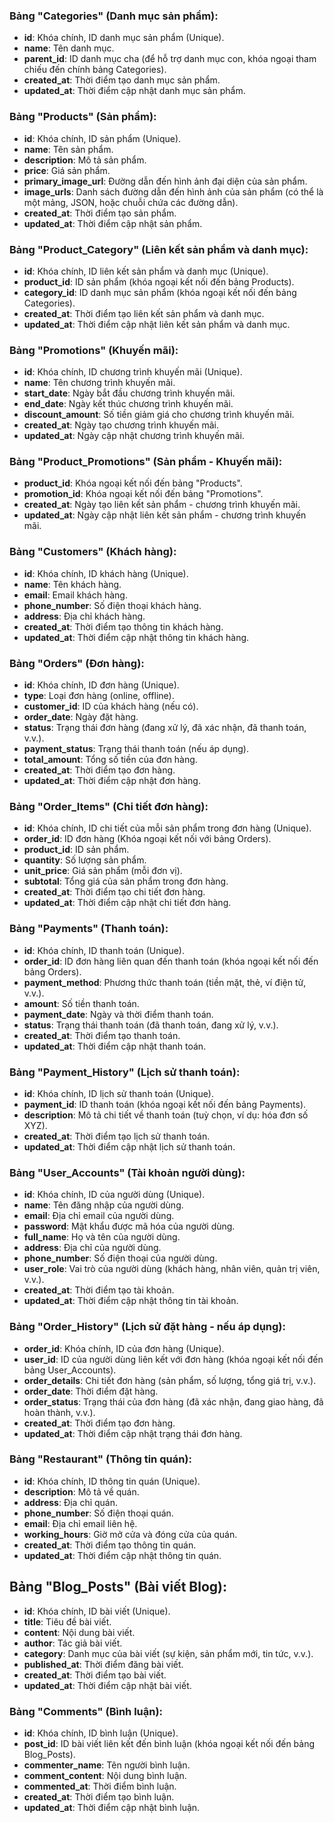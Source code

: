 ### Bảng "Categories" (Danh mục sản phẩm):

- **id**: Khóa chính, ID danh mục sản phẩm (Unique).
- **name**: Tên danh mục.
- **parent_id**: ID danh mục cha (để hỗ trợ danh mục con, khóa ngoại tham chiếu đến chính bảng Categories).
- **created_at**: Thời điểm tạo danh mục sản phẩm.
- **updated_at**: Thời điểm cập nhật danh mục sản phẩm.

### Bảng "Products" (Sản phẩm):

- **id**: Khóa chính, ID sản phẩm (Unique).
- **name**: Tên sản phẩm.
- **description**: Mô tả sản phẩm.
- **price**: Giá sản phẩm.
- **primary_image_url**: Đường dẫn đến hình ảnh đại diện của sản phẩm.
- **image_urls**: Danh sách đường dẫn đến hình ảnh của sản phẩm (có thể là một mảng, JSON, hoặc chuỗi chứa các đường dẫn).
- **created_at**: Thời điểm tạo sản phẩm.
- **updated_at**: Thời điểm cập nhật sản phẩm.

### Bảng "Product_Category" (Liên kết sản phẩm và danh mục):

- **id**: Khóa chính, ID liên kết sản phẩm và danh mục (Unique).
- **product_id**: ID sản phẩm (khóa ngoại kết nối đến bảng Products).
- **category_id**: ID danh mục sản phẩm (khóa ngoại kết nối đến bảng Categories).
- **created_at**: Thời điểm tạo liên kết sản phẩm và danh mục.
- **updated_at**: Thời điểm cập nhật liên kết sản phẩm và danh mục.

### Bảng "Promotions" (Khuyến mãi):

- **id**: Khóa chính, ID chương trình khuyến mãi (Unique).
- **name**: Tên chương trình khuyến mãi.
- **start_date**: Ngày bắt đầu chương trình khuyến mãi.
- **end_date**: Ngày kết thúc chương trình khuyến mãi.
- **discount_amount**: Số tiền giảm giá cho chương trình khuyến mãi.
- **created_at**: Ngày tạo chương trình khuyến mãi.
- **updated_at**: Ngày cập nhật chương trình khuyến mãi.

### Bảng "Product_Promotions" (Sản phẩm - Khuyến mãi):

- **product_id**: Khóa ngoại kết nối đến bảng "Products".
- **promotion_id**: Khóa ngoại kết nối đến bảng "Promotions".
- **created_at**: Ngày tạo liên kết sản phẩm - chương trình khuyến mãi.
- **updated_at**: Ngày cập nhật liên kết sản phẩm - chương trình khuyến mãi.

### Bảng "Customers" (Khách hàng):

- **id**: Khóa chính, ID khách hàng (Unique).
- **name**: Tên khách hàng.
- **email**: Email khách hàng.
- **phone_number**: Số điện thoại khách hàng.
- **address**: Địa chỉ khách hàng.
- **created_at**: Thời điểm tạo thông tin khách hàng.
- **updated_at**: Thời điểm cập nhật thông tin khách hàng.

### Bảng "Orders" (Đơn hàng):

- **id**: Khóa chính, ID đơn hàng (Unique).
- **type**: Loại đơn hàng (online, offline).
- **customer_id**: ID của khách hàng (nếu có).
- **order_date**: Ngày đặt hàng.
- **status**: Trạng thái đơn hàng (đang xử lý, đã xác nhận, đã thanh toán, v.v.).
- **payment_status**: Trạng thái thanh toán (nếu áp dụng).
- **total_amount**: Tổng số tiền của đơn hàng.
- **created_at**: Thời điểm tạo đơn hàng.
- **updated_at**: Thời điểm cập nhật đơn hàng.

### Bảng "Order_Items" (Chi tiết đơn hàng):

- **id**: Khóa chính, ID chi tiết của mỗi sản phẩm trong đơn hàng (Unique).
- **order_id**: ID đơn hàng (Khóa ngoại kết nối với bảng Orders).
- **product_id**: ID sản phẩm.
- **quantity**: Số lượng sản phẩm.
- **unit_price**: Giá sản phẩm (mỗi đơn vị).
- **subtotal**: Tổng giá của sản phẩm trong đơn hàng.
- **created_at**: Thời điểm tạo chi tiết đơn hàng.
- **updated_at**: Thời điểm cập nhật chi tiết đơn hàng.

### Bảng "Payments" (Thanh toán):

- **id**: Khóa chính, ID thanh toán (Unique).
- **order_id**: ID đơn hàng liên quan đến thanh toán (khóa ngoại kết nối đến bảng Orders).
- **payment_method**: Phương thức thanh toán (tiền mặt, thẻ, ví điện tử, v.v.).
- **amount**: Số tiền thanh toán.
- **payment_date**: Ngày và thời điểm thanh toán.
- **status**: Trạng thái thanh toán (đã thanh toán, đang xử lý, v.v.).
- **created_at**: Thời điểm tạo thanh toán.
- **updated_at**: Thời điểm cập nhật thanh toán.

### Bảng "Payment_History" (Lịch sử thanh toán):

- **id**: Khóa chính, ID lịch sử thanh toán (Unique).
- **payment_id**: ID thanh toán (khóa ngoại kết nối đến bảng Payments).
- **description**: Mô tả chi tiết về thanh toán (tuỳ chọn, ví dụ: hóa đơn số XYZ).
- **created_at**: Thời điểm tạo lịch sử thanh toán.
- **updated_at**: Thời điểm cập nhật lịch sử thanh toán.

### Bảng "User_Accounts" (Tài khoản người dùng):

- **id**: Khóa chính, ID của người dùng (Unique).
- **name**: Tên đăng nhập của người dùng.
- **email**: Địa chỉ email của người dùng.
- **password**: Mật khẩu được mã hóa của người dùng.
- **full_name**: Họ và tên của người dùng.
- **address**: Địa chỉ của người dùng.
- **phone_number**: Số điện thoại của người dùng.
- **user_role**: Vai trò của người dùng (khách hàng, nhân viên, quản trị viên, v.v.).
- **created_at**: Thời điểm tạo tài khoản.
- **updated_at**: Thời điểm cập nhật thông tin tài khoản.

### Bảng "Order_History" (Lịch sử đặt hàng - nếu áp dụng):

- **order_id**: Khóa chính, ID của đơn hàng (Unique).
- **user_id**: ID của người dùng liên kết với đơn hàng (khóa ngoại kết nối đến bảng User_Accounts).
- **order_details**: Chi tiết đơn hàng (sản phẩm, số lượng, tổng giá trị, v.v.).
- **order_date**: Thời điểm đặt hàng.
- **order_status**: Trạng thái của đơn hàng (đã xác nhận, đang giao hàng, đã hoàn thành, v.v.).
- **created_at**: Thời điểm tạo đơn hàng.
- **updated_at**: Thời điểm cập nhật trạng thái đơn hàng.

### Bảng "Restaurant" (Thông tin quán):

- **id**: Khóa chính, ID thông tin quán (Unique).
- **description**: Mô tả về quán.
- **address**: Địa chỉ quán.
- **phone_number**: Số điện thoại quán.
- **email**: Địa chỉ email liên hệ.
- **working_hours**: Giờ mở cửa và đóng cửa của quán.
- **created_at**: Thời điểm tạo thông tin quán.
- **updated_at**: Thời điểm cập nhật thông tin quán.

## Bảng "Blog_Posts" (Bài viết Blog):

- **id**: Khóa chính, ID bài viết (Unique).
- **title**: Tiêu đề bài viết.
- **content**: Nội dung bài viết.
- **author**: Tác giả bài viết.
- **category**: Danh mục của bài viết (sự kiện, sản phẩm mới, tin tức, v.v.).
- **published_at**: Thời điểm đăng bài viết.
- **created_at**: Thời điểm tạo bài viết.
- **updated_at**: Thời điểm cập nhật bài viết.

### Bảng "Comments" (Bình luận):

- **id**: Khóa chính, ID bình luận (Unique).
- **post_id**: ID bài viết liên kết đến bình luận (khóa ngoại kết nối đến bảng Blog_Posts).
- **commenter_name**: Tên người bình luận.
- **comment_content**: Nội dung bình luận.
- **commented_at**: Thời điểm bình luận.
- **created_at**: Thời điểm tạo bình luận.
- **updated_at**: Thời điểm cập nhật bình luận.
